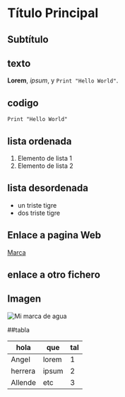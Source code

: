 # Título Principal

## Subtítulo


## texto
**Lorem**, *ipsum*, y `Print "Hello World"`. 

## codigo
`Print "Hello World"`


## lista ordenada
1. Elemento de lista 1
2.  Elemento de lista 2


## lista desordenada
- un triste tigre
- dos triste tigre


## Enlace a pagina Web
[Marca](https://www.marca.com)

## enlace a otro fichero


## Imagen 
![Mi marca de agua](https://github.com/HerreraAngel/AngelPruebasAsir2/blob/main/Carpeta%20de%20imagenes/cypj7m8k07bz%20(3).jpg)


##tabla

| hola | que | tal |
|----------|----------|----------|
| Angel    | lorem  | 1   |
| herrera    | ipsum   | 2   |
| Allende    | etc   | 3   |
